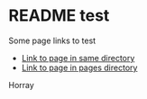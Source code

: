# README test

Some page links to test

- [Link to page in same directory](https://github.com/jnalewabau/linkTest/blob/master/Page1.md)
- [Link to page in pages directory](https://github.com/jnalewabau/linkTest/blob/master/pages/Page2.md)

Horray
